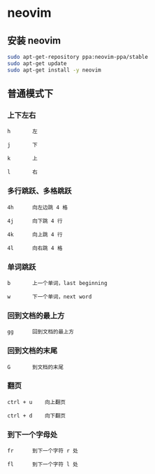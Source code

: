 # neovim

## 安装 neovim

```bash
sudo apt-get-repository ppa:neovim-ppa/stable
sudo apt-get update
sudo apt-get install -y neovim
```

## 普通模式下

### 上下左右

```
h       左

j       下

k       上

l       右
```

### 多行跳跃、多格跳跃

```
4h      向左边跳 4 格

4j      向下跳 4 行

4k      向上跳 4 行

4l      向右跳 4 格
```

### 单词跳跃

```
b       上一个单词，last beginning

w       下一个单词，next word
```

### 回到文档的最上方

```
gg      回到文档的最上方
```

### 回到文档的末尾

```
G       到文档的末尾
```

### 翻页

```
ctrl + u    向上翻页

ctrl + d    向下翻页
```

### 到下一个字母处

```
fr      到下一个字符 r 处

fl      到下一个字符 l 处
```

